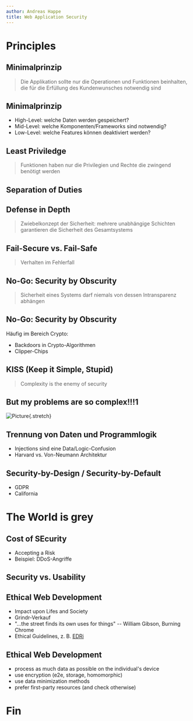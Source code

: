 ```yaml
---
author: Andreas Happe
title: Web Application Security
--- 
```


# Principles

## Minimalprinzip

> Die Applikation sollte nur die Operationen und Funktionen beinhalten, die für die Erfüllung des Kundenwunsches notwendig sind

## Minimalprinzip

* High-Level: welche Daten werden gespeichert?
* Mid-Level: welche Komponenten/Frameworks sind notwendig?
* Low-Level: welche Features können deaktiviert werden?

## Least Priviledge

> Funktionen haben nur die Privilegien und Rechte die zwingend benötigt werden

## Separation of Duties

## Defense in Depth

> Zwiebelkonzept der Sicherheit: mehrere unabhängige Schichten garantieren die Sicherheit des Gesamtsystems

## Fail-Secure vs. Fail-Safe

> Verhalten im Fehlerfall

## No-Go: Security by Obscurity

> Sicherheit eines Systems darf niemals von dessen Intransparenz abhängen

## No-Go: Security by Obscurity

Häufig im Bereich Crypto:

- Backdoors in Crypto-Algorithmen
- Clipper-Chips

## KISS (Keep it Simple, Stupid)

> Complexity is the enemy of security

## But my problems are so complex!!!1

![Picture](0x02_blackbird.jpg){.stretch}

## Trennung von Daten und Programmlogik

* Injections sind eine Data/Logic-Confusion
* Harvard vs. Von-Neumann Architektur

## Security-by-Design / Security-by-Default

* GDPR
* California

# The World is grey

## Cost of SEcurity

* Accepting a Risk
* Beispiel: DDoS-Angriffe

## Security vs. Usability

## Ethical Web Development

* Impact upon Lifes and Society
* Grindr-Verkauf
* "...the street finds its own uses for things" -- William Gibson, Burning Chrome
* Ethical Guidelines, z. B. [EDRi](https://edri.org/files/ethical_web_dev_web.pdf)

## Ethical Web Development

* process as much data as possible on the individual's device
* use encryption (e2e, storage, homomorphic)
* use data minimization methods
* prefer first-party resources (and check otherwise)

# Fin
